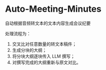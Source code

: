 # Auto-Meeting-Minutes

自动根据音频转文本的文本内容生成会议纪要

处理流程为：

1. 交叉比对任意数量的转文本稿件；
2. 生成分块的大纲；
3. 将分块大纲逐块传入 LLM 撰写；
4. 对撰写完成的大纲重新与原文对比。
